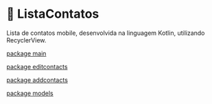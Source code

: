 # 📲 ListaContatos

Lista de contatos mobile, desenvolvida na linguagem Kotlin, utilizando RecyclerView.

[package main](app/src/main/java/com/example/recyclerlistacontatos/main)

[package editcontacts](app/src/main/java/com/example/recyclerlistacontatos/editcontacts)

[package addcontacts](app/src/main/java/com/example/recyclerlistacontatos/addcontacts)

[package models](app/src/main/java/com/example/recyclerlistacontatos/models)
